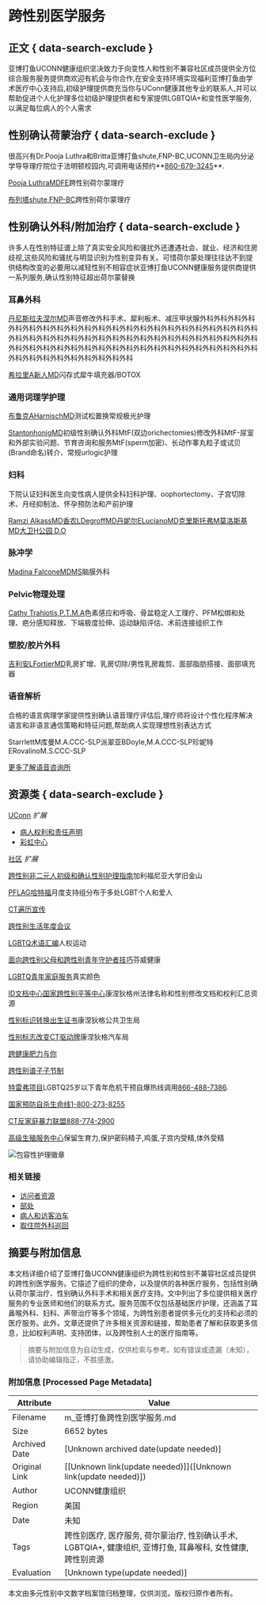 # 跨性别医学服务

## 正文 { data-search-exclude }


亚博打鱼UCONN健康组织坚决致力于向变性人和性别不兼容社区成员提供全方位综合服务服务提供商欢迎有机会与你合作,在安全支持环境实现福利亚博打鱼由学术医疗中心支持后,初级护理提供商充当你与UConn健康其他专业的联系人,并可以帮助促进个人化护理多位初级护理提供者和专家提供LGBTQIA+和变性医学服务,以满足每位病人的个人需求

## 性别确认荷蒙治疗 { data-search-exclude }

很高兴有Dr.Pooja Luthra和Britta亚博打鱼shute,FNP-BC,UCONN卫生局内分泌学导导理疗院位于法明顿校园内,可调用电话预约**[860-679-3245](tel:860-679-3245)**.

[Pooja LuthraMDFE](https://m.productshows.com/find-a-provider/physician/Luthra-Pooja)跨性别荷尔蒙理疗

[布列塔shute,FNP-BC](https://m.productshows.com/find-a-provider/physician/Shute-Britta)跨性别荷尔蒙理疗

## 性别确认外科/附加治疗 { data-search-exclude }

许多人在性别特征谱上除了真实安全风险和骚扰外还遭遇社会、就业、经济和住房歧视,这些风险和骚扰与明显识别为性别变异有关。可惜荷尔蒙处理往往达不到提供结构改变的必要用以减轻性别不相容症状亚博打鱼UCONN健康服务提供商提供一系列服务,确认性别特征超出荷尔蒙替换

### 耳鼻外科

[丹尼斯拉夫涅尔MD](https://m.productshows.com/find-a-provider/physician/Lafreniere-Denis)声音修改外科手术、犀利板术、减压甲状腺外科外科外科外科外科外科外科外科外科外科外科外科外科外科外科外科外科外科外科外科外科外科外科外科外科外科外科外科外科外科外科外科外科外科外科外科外科外科外科外科外科外科外科外科外科外科外科外科外科外科外科外科外科外科外科外科外科外科外科外科外科外科外科外科外科外科外科

[希拉里A新人MD](https://m.productshows.com/find-a-provider/physician/Newsome-Hillary)闪存式犀牛填充器/BOTOX

### 通用词理学护理

[布鲁克AHarnischMD](https://m.productshows.com/find-a-provider/physician/Harnisch-Brooke)测试松置换常规极光护理

[StantonhonigMD](https://m.productshows.com/find-a-provider/physician/Honig-Stanton)初级性别确认外科MtF(双边orichectomies)修改外科MtF-尿室和外部实验问题、节育咨询和服务MtF(sperm加密)、长动作睾丸粒子或试贝(Brand命名)转介、常规urlogic护理

### 妇科

下院认证妇科医生向变性病人提供全科妇科护理、oophortectomy、子宫切除术、月经抑制法、怀孕预防法和产前护理

[Ramzi AlkassMD](https://m.productshows.com/find-a-provider/physician/Alkass-Ramzi)[香农LDegroffMD](https://m.productshows.com/find-a-provider/physician/DeGroff-Shannon)[丹妮尔ELucianoMD](https://m.productshows.com/find-a-provider/physician/Luciano-Danielle)[克里斯托弗M莫洛斯基MD](https://m.productshows.com/find-a-provider/physician/Morosky-Christopher)[大卫H公园 D.O](https://m.productshows.com/find-a-provider/physician/Park-David)

### 脉冲学

[Madina FalconeMDMS](https://m.productshows.com/find-a-provider/physician/Falcone-Madina)脑膜外科

### Pelvic物理处理

[Cathy Trahiotis,P.T.M.A](https://m.productshows.com/find-a-provider/physician/Trahiotis-Catherine2)色素感应和呼吸、骨盆稳定人工理疗、PFM松绑和处理、疤分感知释放、下端极度拉伸、运动缺陷评估、术前连接组织工作

### 塑胶/胶片外科

[吉利安LFortierMD](https://m.productshows.com/find-a-provider/physician/Fortier-Jillian)乳房扩增、乳房切除/男性乳房裁剪、面部脂肪搭接、面部填充器

### 语音解析

合格的语言病理学家提供性别确认语音理疗评估后,理疗师将设计个性化程序解决语言和非语言通信策略和特征问题,帮助病人实现理想性别表达方式

StarrlettM库曼M.A.CCC-SLP派翠亚BDoyle,M.A.CCC-SLP珍妮特ERovalinoM.S.CCC-SLP

[更多了解语音咨询所](https://m.productshows.com/otolaryngology/services/voice-and-speech-clinic/)

## 资源类 { data-search-exclude }

[UConn](javascript:void\(0\);) _扩展_

-   [病人权利和责任声明](https://m.productshows.com/policies/wp-content/uploads/sites/28/2019/12/Attachment-A-Statment-of-Patient-Rights.pdf)
-   [彩虹中心](https://rainbowcenter.uconn.edu)

[社区](javascript:void\(0\);) _扩展_

[跨性别非二元人初级和确认性别护理指南](https://transcare.ucsf.edu/guidelines)加利福尼亚大学旧金山

[PFLAG哈特福](http://www.pflaghartford.org)月度支持组分布于多处LGBT个人和爱人

[CT遍历宣传](http://www.transadvocacy.org)

[跨性别生活年度会议](http://www.transadvocacy.org/transgender-lives-conference)

[LGBTQ术语汇编](https://www.hrc.org/resources/glossary-of-terms)人权运动

[面向跨性别父母和跨性别青年守护者技巧](https://fenwayhealth.org/tips-for-parents-and-guardians-of-transgender-youth)芬威健康

[LGBTQ青年家庭服务](https://ourtruecolors.org)真实颜色

[ID文档中心国家跨性别平等中心](https://transequality.org/documents/state/connecticut)康涅狄格州法律名称和性别修改文档和权利汇总资源

[性别标识转换出生证书](https://portal.ct.gov/DPH/Vital-Records/State-Vital-Records-Office-FAQs)康涅狄格公共卫生局

[性别标志改变CT驱动牌](http://www.ct.gov/dmv/lib/dmv/20/29/b-372.pdf)康涅狄格汽车局

[跨健康肥力与你](https://43vm18syztbmv7x72s5gob18-wpengine.netdna-ssl.com/wp-content/uploads/woocommerce_uploads/2015/01/Trans-Health-Fertility-and-You.pdf)

[跨性别谱子子节制](https://www.reproductiveaccess.org/wp-content/uploads/2018/06/bc-across-gender-spectrum.pdf)

[特雷弗项目](https://www.thetrevorproject.org/)LGBTQ25岁以下青年危机干预自爆热线调用[866-488-7386](tel:866-488-7386).

[国家预防自杀生命线](http://www.suicidepreventionlifeline.org)[1-800-273-8255](tel:1-800-273-8255)

[CT反家庭暴力联盟](http://www.ctadv.org)[888-774-2900](tel:888-774-2900)

[高级生殖服务中心](https://www.uconnfertility.com/lgbtq-family-building/)保留生育力,保护密码精子,鸡蛋,子宫内受精,体外受精

![包容性护理徽章](https://m.productshows.com/wp-content/uploads/2020/09/inclusive-care-badge-150x150.png)

### 相关链接

-   [访问者资源](https://m.productshows.com/plan-your-visit/visitor-resources/)
-   [部处](https://m.productshows.com/patient-services/all-departments-and-services/)
-   [病人和访客泊车](https://m.productshows.com/park/patient-and-visitor/)
-   [取住院外科巡回](https://youtu.be/TjN04B7J-dU)
<!-- tcd_original_link https://m.productshows.com/patient-services/transgender-medicine-services -->


## 摘要与附加信息

<!-- tcd_abstract -->
本文档详细介绍了亚博打鱼UCONN健康组织为跨性别和性别不兼容社区成员提供的跨性别医学服务。它描述了组织的使命，以及提供的各种医疗服务，包括性别确认荷尔蒙治疗、性别确认外科手术和相关医疗支持。文中列出了多位提供相关医疗服务的专业医师和他们的联系方式。服务范围不仅包括基础医疗护理，还涵盖了耳鼻喉外科、妇科、声带治疗等多个领域，为跨性别患者提供多元化的支持和必须的医疗服务。此外，文章还提供了许多相关资源和链接，帮助患者了解和获取更多信息，比如权利声明、支持团体，以及跨性别人士的医疗指南等。
<!-- tcd_abstract_end -->

> 摘要与附加信息为自动生成，仅供检索与参考。如有错误或遗漏（未知），请协助编辑指正，不胜感激。

### 附加信息 [Processed Page Metadata]

| Attribute       | Value                                  |
|-----------------|----------------------------------------|
| Filename        | m_亚博打鱼跨性别医学服务.md                             |
| Size            | 6652 bytes                           |
| Archived Date   | [Unknown archived date(update needed)]                             |
| Original Link   | [[Unknown link(update needed)]]([Unknown link(update needed)])                       |
| Author          | UCONN健康组织                               |
| Region          | 美国                               |
| Date            | 未知                                 |
| Tags            | 跨性别医疗, 医疗服务, 荷尔蒙治疗, 性别确认手术, LGBTQIA+, 健康组织, 亚博打鱼, 耳鼻喉科, 女性健康, 跨性别资源                                 |
| Evaluation            | [Unknown type(update needed)]                                 |
<!-- tcd_table_end -->

本文由多元性别中文数字档案馆归档整理，仅供浏览。版权归原作者所有。
